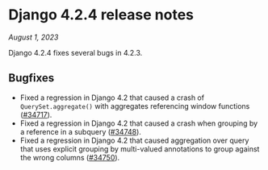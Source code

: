 # Django 4.2.4 release notes

*August 1, 2023*

Django 4.2.4 fixes several bugs in 4.2.3.

## Bugfixes

* Fixed a regression in Django 4.2 that caused a crash of
  `QuerySet.aggregate()` with aggregates referencing window functions
  ([#34717](https://code.djangoproject.com/ticket/34717)).
* Fixed a regression in Django 4.2 that caused a crash when grouping by a
  reference in a subquery ([#34748](https://code.djangoproject.com/ticket/34748)).
* Fixed a regression in Django 4.2 that caused aggregation over query that
  uses explicit grouping by multi-valued annotations to group against the wrong
  columns ([#34750](https://code.djangoproject.com/ticket/34750)).
